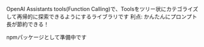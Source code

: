 OpenAI Assistants tools(Function Calling)で、Toolsをツリー状にカテゴライズして再帰的に探索できるようにするライブラリです
利点: かんたんにプロンプト長が節約できる！

npmパッケージとして準備中です

